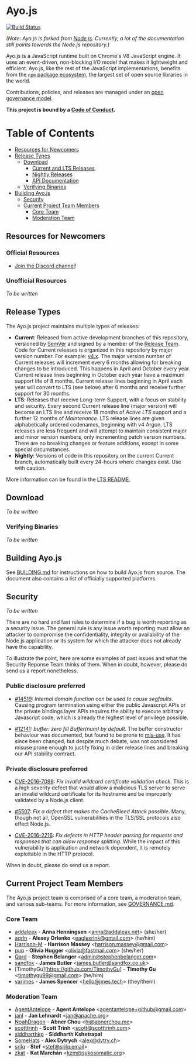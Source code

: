 # Ayo.js

[![Build Status](https://travis-ci.org/ayojs/ayo.svg?style=flat&branch=latest)](https://travis-ci.org/ayojs/ayo?branch=latest)

_(Note: Ayo.js is forked from [Node.js][]. Currently, a lot of the documentation
still points towards the Node.js repository.)_

Ayo.js is a JavaScript runtime built on Chrome's V8 JavaScript engine. It
uses an event-driven, non-blocking I/O model that makes it lightweight and
efficient. Ayo.js, like the rest of the JavaScript
implementations, benefits from the [`npm` package ecosystem][], the largest set
of open source libraries in the world.

Contributions, policies, and releases are managed under an
[open governance model](./GOVERNANCE.md).

**This project is bound by a [Code of Conduct][].**

# Table of Contents

* [Resources for Newcomers](#resources-for-newcomers)
* [Release Types](#release-types)
  * [Download](#download)
    * [Current and LTS Releases](#current-and-lts-releases)
    * [Nightly Releases](#nightly-releases)
    * [API Documentation](#api-documentation)
  * [Verifying Binaries](#verifying-binaries)
* [Building Ayo.js](#building-ayojs)
  * [Security](#security)
  * [Current Project Team Members](#current-project-team-members)
    * [Core Team](#core-team)
    * [Moderation Team](#moderation-team)

## Resources for Newcomers

### Official Resources

* [Join the Discord channel]!

### Unofficial Resources

_To be written_

## Release Types

The Ayo.js project maintains multiple types of releases:

* **Current**: Released from active development branches of this repository,
  versioned by [SemVer](http://semver.org/) and signed by a member of the
  [Release Team](#release-team).
  Code for Current releases is organized in this repository by major version
  number. For example: [v4.x](https://github.com/nodejs/node/tree/v4.x).
  The major version number of Current releases will increment every 6 months
  allowing for breaking changes to be introduced. This happens in April and
  October every year. Current release lines beginning in October each year have
  a maximum support life of 8 months. Current release lines beginning in April
  each year will convert to LTS (see below) after 6 months and receive further
  support for 30 months.
* **LTS**: Releases that receive Long-term Support, with a focus on stability
  and security. Every second Current release line (major version) will become an
  LTS line and receive 18 months of _Active LTS_ support and a further 12
  months of _Maintenance_. LTS release lines are given alphabetically
  ordered codenames, beginning with v4 Argon. LTS releases are less frequent
  and will attempt to maintain consistent major and minor version numbers,
  only incrementing patch version numbers. There are no breaking changes or
  feature additions, except in some special circumstances.
* **Nightly**: Versions of code in this repository on the current Current
  branch, automatically built every 24-hours where changes exist. Use with
  caution.

More information can be found in the [LTS README](https://github.com/nodejs/LTS/).

## Download

_To be written_

### Verifying Binaries

_To be written_

## Building Ayo.js

See [BUILDING.md](BUILDING.md) for instructions on how to build
Ayo.js from source. The document also contains a list of
officially supported platforms.

## Security

_To be written_

There are no hard and fast rules to determine if a bug is worth reporting as
a security issue. The general rule is any issue worth reporting
must allow an attacker to compromise the confidentiality, integrity
or availability of the Node.js application or its system for which the attacker
does not already have the capability.

To illustrate the point, here are some examples of past issues and what the
Security Reponse Team thinks of them. When in doubt, however, please do send
us a report nonetheless.


### Public disclosure preferred

- [#14519](https://github.com/nodejs/node/issues/14519): _Internal domain
  function can be used to cause segfaults_. Causing program termination using
  either the public Javascript APIs or the private bindings layer APIs requires
  the ability to execute arbitrary Javascript code, which is already the highest
  level of privilege possible.

- [#12141](https://github.com/nodejs/node/pull/12141): _buffer: zero fill
  Buffer(num) by default_. The buffer constructor behaviour was documented,
  but found to be prone to [mis-use](https://snyk.io/blog/exploiting-buffer/).
  It has since been changed, but despite much debate, was not considered misuse
  prone enough to justify fixing in older release lines and breaking our
  API stability contract.

### Private disclosure preferred

- [CVE-2016-7099](https://nodejs.org/en/blog/vulnerability/september-2016-security-releases/):
  _Fix invalid wildcard certificate validation check_. This is a high severity
  defect that would allow a malicious TLS server to serve an invalid wildcard
  certificate for its hostname and be improperly validated by a Node.js client.

- [#5507](https://github.com/nodejs/node/pull/5507): _Fix a defect that makes
  the CacheBleed Attack possible_. Many, though not all, OpenSSL vulnerabilities
  in the TLS/SSL protocols also effect Node.js.

- [CVE-2016-2216](https://nodejs.org/en/blog/vulnerability/february-2016-security-releases/):
  _Fix defects in HTTP header parsing for requests and responses that can allow
  response splitting_. While the impact of this vulnerability is application and
  network dependent, it is remotely exploitable in the HTTP protocol.

When in doubt, please do send us a report.

## Current Project Team Members

The Ayo.js project team is comprised of a core team, a moderation team, and
various sub-teams. For more information, see [GOVERNANCE.md](./GOVERNANCE.md).

### Core Team

- [addaleax](https://github.com/addaleax) -
**Anna Henningsen** &lt;anna@addaleax.net&gt; (she/her)
- [aqrln](https://github.com/aqrln) -
**Alexey Orlenko** &lt;eaglexrlnk@gmail.com&gt; (he/him)
- [Harrison-M](https://github.com/Harrison-M) -
**Harrison Massey** &lt;harrison.massey@gmail.com&gt;
- [pup](https://github.com/pup) -
**Olivia Hugger** &lt;olivia@fastmail.com&gt; (she/her)
- [Qard](https://github.com/Qard) -
**Stephen Belanger** &lt;admin@stephenbelanger.com&gt;
- [sandfox](https://github.com/sandfox) -
**James Butler** &lt;james.butler@sandfox.co.uk&gt;
- [TimothyGu](https://github.com/TimothyGu] -
**Timothy Gu** &lt;timothygu99@gmail.com&gt; (he/him)
- [varjmes](https://github.com/varjmes) -
**James Spencer** &lt;hello@jmes.tech&gt; (they/them)

### Moderation Team

- [AgentAntelope](https://github.com/AgentAntelope) -
**Agent Antelope** &lt;agentantelope+github@gmail.com&gt;
- [janl](https://github.com/janl) -
**Jan Lehnardt** &lt;jan@apache.org&gt;
- [NoahDragon](https://github.com/NoahDragon) -
**Abner Chou** &lt;hi@abnerchou.me&gt;
- [scotttrinh](https://github.com/scotttrinh) -
**Scott Trinh** &lt;scott@scotttrinh.com&gt;
- [siddharthkp](https://github.com/siddharthkp) -
**Siddharth Kshetrapal**
- [SomeHats](https://github.com/SomeHats) -
**Alex Dytrych** &lt;alex@dytry.ch&gt;
- [srilq](https://github.com/srilq) -
**Stef** &lt;stef@srilq.email&gt;
- [zkat](https://github.com/zkat) -
**Kat Marchán** &lt;kzm@sykosomatic.org&gt;

[Node.js]: https://github.com/nodejs/node
[`npm` package ecosystem]: https://www.npmjs.com
[Join the Discord channel]: https://discord.gg/hCgptwH
[Website]: https://nodejs.org/en/
[Contributing to the project]: CONTRIBUTING.md
[Node.js Help]: https://github.com/nodejs/help
[Node.js Moderation Policy]: https://github.com/nodejs/TSC/blob/master/Moderation-Policy.md
[#node.js on chat.freenode.net]: https://webchat.freenode.net?channels=node.js&uio=d4
[#node-dev on chat.freenode.net]: https://webchat.freenode.net?channels=node-dev&uio=d4
[Code of Conduct]: https://github.com/nodejs/TSC/blob/master/CODE_OF_CONDUCT.md
